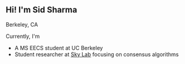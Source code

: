 ## Hi! I'm Sid Sharma
Berkeley, CA  

Currently, I'm
- A MS EECS student at UC Berkeley
- Student researcher at [Sky Lab](https://sky.cs.berkeley.edu/) focusing on consensus algorithms
